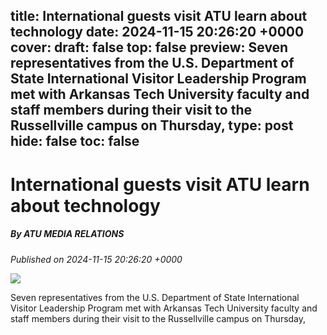 title: International guests visit ATU learn about technology
date: 2024-11-15 20:26:20 +0000
cover: 
draft: false
top: false
preview: Seven representatives from the U.S. Department of State International Visitor Leadership Program met with Arkansas Tech University faculty and staff members during their visit to the Russellville campus on Thursday,
type: post
hide: false
toc: false
---

# International guests visit ATU learn about technology
##### By ATU MEDIA RELATIONS
_Published on 2024-11-15 20:26:20 +0000_

![](https://bloximages.newyork1.vip.townnews.com/couriernews.com/content/tncms/assets/v3/editorial/3/5e/35ea384d-fe17-5ebd-a2ed-3aa04f8fa0a5/673795f232089.image.jpg?crop=1691%2C888%2C0%2C169&resize=438%2C230&order=crop%2Cresize)

Seven representatives from the U.S. Department of State International Visitor Leadership Program met with Arkansas Tech University faculty and staff members during their visit to the Russellville campus on Thursday,

